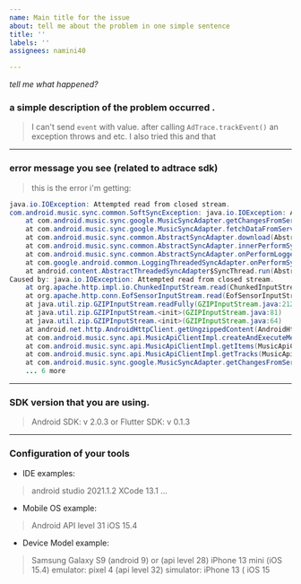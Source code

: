 ```yaml
---
name: Main title for the issue
about: tell me about the problem in one simple sentence
title: ''
labels: ''
assignees: namini40

---
```


*tell me what happened?*

### a simple description of the problem occurred .

> I can't send `event` with value. after calling `AdTrace.trackEvent()` an exception throws and etc.
> I also tried this and that
-------------------------

### error message you see (related to adtrace sdk)
> this is the error i'm getting:
```java
java.io.IOException: Attempted read from closed stream.
com.android.music.sync.common.SoftSyncException: java.io.IOException: Attempted read from closed stream.
    at com.android.music.sync.google.MusicSyncAdapter.getChangesFromServerAsDom(MusicSyncAdapter.java:545)
    at com.android.music.sync.google.MusicSyncAdapter.fetchDataFromServer(MusicSyncAdapter.java:488)
    at com.android.music.sync.common.AbstractSyncAdapter.download(AbstractSyncAdapter.java:417)
    at com.android.music.sync.common.AbstractSyncAdapter.innerPerformSync(AbstractSyncAdapter.java:313)
    at com.android.music.sync.common.AbstractSyncAdapter.onPerformLoggedSync(AbstractSyncAdapter.java:243)
    at com.google.android.common.LoggingThreadedSyncAdapter.onPerformSync(LoggingThreadedSyncAdapter.java:33)
    at android.content.AbstractThreadedSyncAdapter$SyncThread.run(AbstractThreadedSyncAdapter.java:164)
Caused by: java.io.IOException: Attempted read from closed stream.
    at org.apache.http.impl.io.ChunkedInputStream.read(ChunkedInputStream.java:148)
    at org.apache.http.conn.EofSensorInputStream.read(EofSensorInputStream.java:159)
    at java.util.zip.GZIPInputStream.readFully(GZIPInputStream.java:212)
    at java.util.zip.GZIPInputStream.<init>(GZIPInputStream.java:81)
    at java.util.zip.GZIPInputStream.<init>(GZIPInputStream.java:64)
    at android.net.http.AndroidHttpClient.getUngzippedContent(AndroidHttpClient.java:218)
    at com.android.music.sync.api.MusicApiClientImpl.createAndExecuteMethod(MusicApiClientImpl.java:312)
    at com.android.music.sync.api.MusicApiClientImpl.getItems(MusicApiClientImpl.java:588)
    at com.android.music.sync.api.MusicApiClientImpl.getTracks(MusicApiClientImpl.java:638)
    at com.android.music.sync.google.MusicSyncAdapter.getChangesFromServerAsDom(MusicSyncAdapter.java:512)
    ... 6 more
```
-------------------

###  SDK version that you are using.
> Android SDK: v 2.0.3 or Flutter SDK: v 0.1.3 
-------------------

### Configuration of your tools
* IDE examples:
> android studio 2021.1.2 
> XCode 13.1
> ...
* Mobile OS example:
> Android API level 31
> iOS 15.4
* Device Model example:
> Samsung Galaxy S9 (android 9) or (api level 28)
> iPhone 13 mini (iOS 15.4)
> emulator: pixel 4 (api level 32)
> simulator: iPhone 13 ( iOS 15
